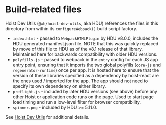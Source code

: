# Build-related files

Hoist Dev Utils (`@xh/hoist-dev-utils`, aka HDU) references the files in this directory from
within its `configureWebpack()` build script factory.

* `index.html` - passed to `WebpackHTMLPlugin` by HDU v8.0.0, includes the HDU generated
  manifest.json file. NOTE that this was quickly replaced by move of this file to HDU as of the
  v8.1 release of that library.  Maintained here for backwards compatibility with older HDU versions.
* `polyfills.js` - passed to webpack in the `entry` config for each JS app entry point, ensuring
  that it imports the two global polyfills (`core-js` and `regenerator-runtime`) once per app. It is
  hosted here to ensure that the version of these libraries specified as a dependency by hoist-react
  are the ones used / imported for the app. The app should not need to specify its own dependency on
  either library.
* `preflight.js` - included by later HDU versions (see above) before any other Hoist or application
  code runs on the page. Used to start page load timing and run a low-level filter for browser
  compatibility.
* `spinner.png` - included by HDU >= 5.11.0.

See [Hoist Dev Utils](https://github.com/xh/hoist-dev-utils) for additional details.
